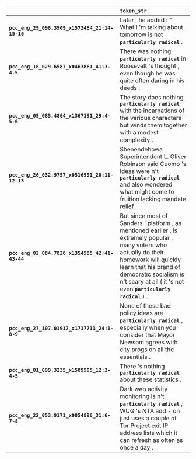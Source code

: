 |                                                | `token_str`                                                                                                                                                                                                                                                     |
|:-----------------------------------------------|:----------------------------------------------------------------------------------------------------------------------------------------------------------------------------------------------------------------------------------------------------------------|
| **`pcc_eng_29_098.3909_x1573484_21:14-15-16`** | Later , he added : " What I 'm talking about tomorrow is not __``particularly radical``__ .                                                                                                                                                                     |
| **`pcc_eng_16_029.6587_x0463861_41:3-4-5`**    | There was nothing __``particularly radical``__ in Roosevelt 's thought , even though he was quite often daring in his deeds .                                                                                                                                   |
| **`pcc_eng_05_085.4864_x1367191_29:4-5-6`**    | The story does nothing __``particularly radical``__ with the incarnations of the various characters but winds them together with a modest complexity .                                                                                                          |
| **`pcc_eng_26_032.9757_x0516991_20:11-12-13`** | Shenendehowa Superintendent L. Oliver Robinson said Cuomo 's ideas were n't __``particularly radical``__ and also wondered what might come to fruition lacking mandate relief .                                                                                 |
| **`pcc_eng_02_084.7826_x1354585_42:41-43-44`** | But since most of Sanders ' platform , as mentioned earlier , is extremely popular , many voters who actually do their homework will quickly learn that his brand of democratic socialism is n't scary at all ( it 's not even __``particularly radical``__ ) . |
| **`pcc_eng_27_107.01917_x1717713_24:1-8-9`**   | None of these bad policy ideas are __``particularly radical``__ , especially when you consider that Mayor Newsom agrees with city progs on all the essentials .                                                                                                 |
| **`pcc_eng_01_099.3235_x1589505_12:3-4-5`**    | There 's nothing __``particularly radical``__ about these statistics .                                                                                                                                                                                          |
| **`pcc_eng_22_053.9171_x0854896_31:6-7-8`**    | Dark web activity monitoring is n't __``particularly radical``__ ; WUG 's NTA add - on just uses a couple of Tor Project exit IP address lists which it can refresh as often as once a day .                                                                    |